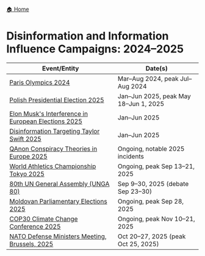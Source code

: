 <a href="{{ '/' | relative_url }}" class="home-button">🏠 Home</a>

# Disinformation and Information Influence Campaigns: 2024–2025

| Event/Entity | Date(s) |
|--------------|---------|
| [Paris Olympics 2024](paris_olympics_2024.md) | Mar–Aug 2024, peak Jul–Aug 2024 |
| [Polish Presidential Election 2025](polish_pres_elec_25.md) | Jan–Jun 2025, peak May 18–Jun 1, 2025 |
| [Elon Musk's Interference in European Elections 2025](elonmusk_eu_elec25.md) | Jan–Jun 2025 |
| [Disinformation Targeting Taylor Swift 2025](taylor_swift_2025.md) | Jan–Jun 2025 |
| [QAnon Conspiracy Theories in Europe 2025](qanon_europe_2025.md) | Ongoing, notable 2025 incidents |
| [World Athletics Championship Tokyo 2025](world_athletics_25.md) | Ongoing, peak Sep 13–21, 2025 |
| [80th UN General Assembly (UNGA 80)](unga_80_2025.md) | Sep 9–30, 2025 (debate Sep 23–30) |
| [Moldovan Parliamentary Elections 2025](moldova_election_25.md) | Ongoing, peak Sep 28, 2025 |
| [COP30 Climate Change Conference 2025](cop30_climate_2025.md) | Ongoing, peak Nov 10–21, 2025 |
| [NATO Defense Ministers Meeting, Brussels, 2025](nato_defmin_2025.md) | Oct 20–27, 2025 (peak Oct 25, 2025) |
